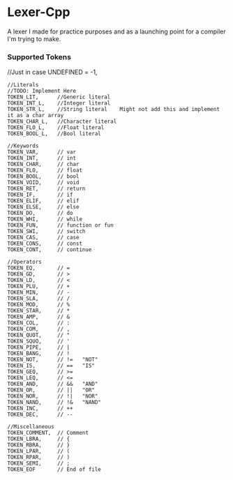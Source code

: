 # Lexer-Cpp
A lexer I made for practice purposes and as a launching point for a compiler I'm trying to make.

### Supported Tokens
//Just in case
    UNDEFINED = -1,

    //Literals
    //TODO: Implement Here
    TOKEN_LIT,      //Generic literal
    TOKEN_INT_L,    //Integer literal
    TOKEN_STR_L,    //String literal    Might not add this and implement it as a char array
    TOKEN_CHAR_L,   //Character literal
    TOKEN_FLO_L,    //Float literal
    TOKEN_BOOL_L,   //Bool literal

    //Keywords
    TOKEN_VAR,      // var
    TOKEN_INT,      // int
    TOKEN_CHAR,     // char
    TOKEN_FLO,      // float
    TOKEN_BOOL,     // bool
    TOKEN_VOID,     // void
    TOKEN_RET,      // return
    TOKEN_IF,       // if
    TOKEN_ELIF,     // elif
    TOKEN_ELSE,     // else
    TOKEN_DO,       // do
    TOKEN_WHI,      // while
    TOKEN_FUN,      // function or fun
    TOKEN_SWI,      // switch
    TOKEN_CAS,      // case
    TOKEN_CONS,     // const
    TOKEN_CONT,     // continue

    //Operators
    TOKEN_EQ,       // =
    TOKEN_GD,       // >
    TOKEN_LD,       // <
    TOKEN_PLU,      // +
    TOKEN_MIN,      // -
    TOKEN_SLA,      // /
    TOKEN_MOD,      // %
    TOKEN_STAR,     // *
    TOKEN_AMP,      // &
    TOKEN_COL,      // :
    TOKEN_COM,      // ,
    TOKEN_QUOT,     // "
    TOKEN_SQUO,     // '
    TOKEN_PIPE,     // |
    TOKEN_BANG,     // !
    TOKEN_NOT,      // !=   "NOT"
    TOKEN_IS,       // ==   "IS"
    TOKEN_GEQ,      // >=
    TOKEN_LEQ,      // <=
    TOKEN_AND,      // &&   "AND"
    TOKEN_OR,       // ||   "OR"
    TOKEN_NOR,      // !|   "NOR"
    TOKEN_NAND,     // !&   "NAND"
    TOKEN_INC,      // ++
    TOKEN_DEC,      // --

    //Miscellaneous
    TOKEN_COMMENT,  // Comment
    TOKEN_LBRA,     // {
    TOKEN_RBRA,     // }
    TOKEN_LPAR,     // (
    TOKEN_RPAR,     // )
    TOKEN_SEMI,     // ;
    TOKEN_EOF       // End of file
